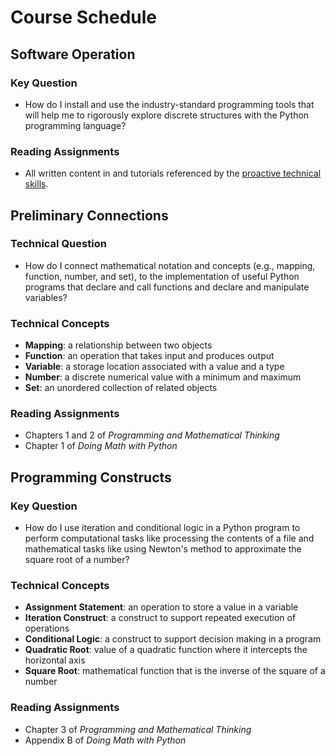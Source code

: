 # Course Schedule

## Software Operation

### Key Question

- How do I install and use the industry-standard programming tools that will
  help me to rigorously explore discrete structures with the Python programming
  language?

### Reading Assignments

- All written content in and tutorials referenced by the [proactive technical
  skills](/technical-skills/introduction-technical-skills).

## Preliminary Connections

### Technical Question

- How do I connect mathematical notation and concepts (e.g., mapping, function,
  number, and set), to the implementation of useful Python programs that
  declare and call functions and declare and manipulate variables?

### Technical Concepts

- **Mapping**: a relationship between two objects
- **Function**: an operation that takes input and produces output
- **Variable**: a storage location associated with a value and a type
- **Number**: a discrete numerical value with a minimum and maximum
- **Set**: an unordered collection of related objects

### Reading Assignments

- Chapters 1 and 2 of *Programming and Mathematical Thinking*
- Chapter 1 of *Doing Math with Python*

## Programming Constructs

### Key Question

- How do I use iteration and conditional logic in a Python program to perform
  computational tasks like processing the contents of a file and mathematical
  tasks like using Newton's method to approximate the square root of a number?

### Technical Concepts

- **Assignment Statement**: an operation to store a value in a variable
- **Iteration Construct**: a construct to support repeated execution of
  operations
- **Conditional Logic**: a construct to support decision making in a program
- **Quadratic Root**: value of a quadratic function where it intercepts the
  horizontal axis
- **Square Root**: mathematical function that is the inverse of the square of a
  number

### Reading Assignments

- Chapter 3 of *Programming and Mathematical Thinking*
- Appendix B of *Doing Math with Python*

